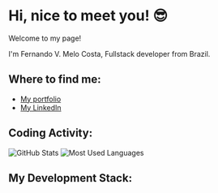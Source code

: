 # Hi, nice to meet you! 😎

Welcome to my page!

I'm Fernando V. Melo Costa, Fullstack developer from Brazil. 

## Where to find me:

- [My portfolio](https://link-do-seu-portfolio)
- [My LinkedIn](https://link-do-seu-linkedin)

## Coding Activity:

![GitHub Stats](https://github-readme-stats.vercel.app/api?F3rn4nd0o&show_icons=true&theme=radical)
![Most Used Languages](https://github-readme-stats.vercel.app/api/top-langs/?F3rn4nd0o&layout=compact&theme=radical)

## My Development Stack:
<!--
**F3rn4nd0o/F3rn4nd0o** is a ✨ _special_ ✨ repository because its `README.md` (this file) appears on your GitHub profile.

Here are some ideas to get you started:

- 🔭 I’m currently working on ...
- 🌱 I’m currently learning ...
- 👯 I’m looking to collaborate on ...
- 🤔 I’m looking for help with ...
- 💬 Ask me about ...
- 📫 How to reach me: ...
- 😄 Pronouns: ...
- ⚡ Fun fact: ...
-->
